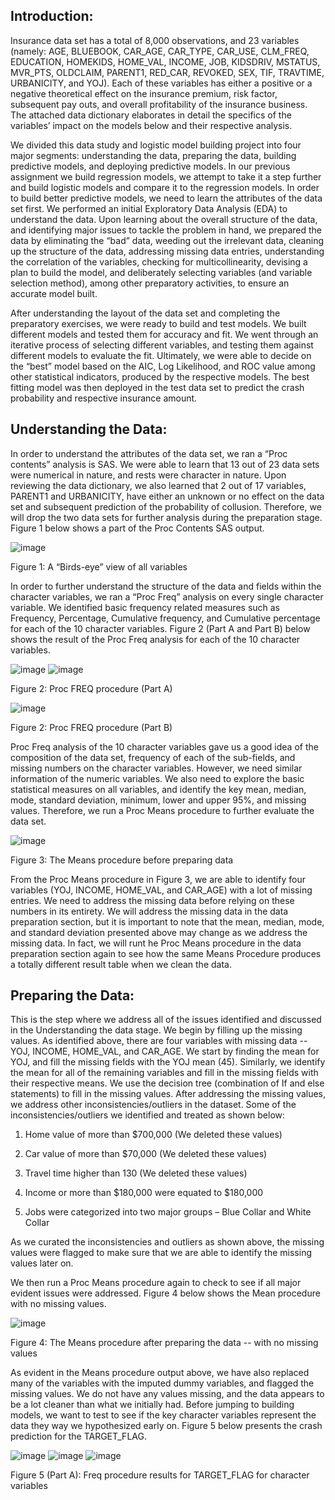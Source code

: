 ## Introduction:

Insurance data set has a total of 8,000 observations, and 23 variables (namely: AGE, BLUEBOOK, CAR_AGE, CAR_TYPE, CAR_USE, CLM_FREQ, EDUCATION, HOMEKIDS, HOME_VAL, INCOME, JOB, KIDSDRIV, MSTATUS, MVR_PTS, OLDCLAIM, PARENT1, RED_CAR,
REVOKED, SEX, TIF, TRAVTIME, URBANICITY, and YOJ). Each of these variables has either a positive or a negative theoretical effect on the insurance premium, risk factor, subsequent pay outs, and overall profitability of the insurance business. The attached data dictionary elaborates in detail the specifics of the variables’ impact on the models below and their respective analysis.

We divided this data study and logistic model building project into four major segments: understanding the data, preparing the data, building predictive models, and deploying predictive models. In our previous assignment we build regression models, we attempt to take it a step further and build logistic models and compare it to the regression models. In order to build better predictive models, we need to learn the attributes of the data set first. We performed an initial Exploratory Data Analysis (EDA) to understand the data. Upon learning about the overall structure of the data, and identifying major issues to tackle the problem in hand, we prepared the data by eliminating the “bad” data, weeding out the irrelevant data, cleaning up the structure of the data, addressing missing data entries, understanding the correlation of the variables, checking for multicollinearity, devising a plan to build the model, and deliberately selecting variables (and variable selection method), among other preparatory activities, to ensure an accurate model built.

After understanding the layout of the data set and completing the preparatory exercises, we were ready to build and test models. We built different models and tested them for accuracy and fit. We went through an iterative process of selecting different variables, and testing them against different models to evaluate the fit. Ultimately, we were able to decide on the “best” model based on the AIC, Log Likelihood, and ROC value among other statistical indicators, produced by the respective models. The best fitting model was then deployed in the test data set to predict the crash probability and respective insurance amount.

## Understanding the Data:

In order to understand the attributes of the data set, we ran a “Proc contents” analysis is SAS. We were able to learn that 13 out of 23 data sets were numerical in nature, and rests were character in nature. Upon reviewing the data dictionary, we also learned that 2 out of 17 variables, PARENT1 and URBANICITY, have either an unknown or no effect on the data set and subsequent prediction of the probability of collusion. Therefore, we will drop the two data sets for further analysis during the preparation stage. Figure 1 below shows a part of the Proc Contents SAS output.


![image](https://cloud.githubusercontent.com/assets/26909910/25582712/a70f4ef0-2e5c-11e7-89b2-16c17f4a5668.png)

Figure 1: A “Birds-eye” view of all variables

In order to further understand the structure of the data and fields within the character variables, we ran a “Proc Freq” analysis on every single character variable. We identified basic frequency related measures such as Frequency, Percentage, Cumulative frequency, and Cumulative percentage for each of the 10 character variables. Figure 2 (Part A and Part B) below shows the result of the Proc Freq analysis for each of the 10 character variables.

![image](https://cloud.githubusercontent.com/assets/26909910/25582728/b5ed3fcc-2e5c-11e7-8485-946656ad74c6.png)
![image](https://cloud.githubusercontent.com/assets/26909910/25582735/b939cf2e-2e5c-11e7-98dc-c90b4fdbb338.png)

Figure 2: Proc FREQ procedure (Part A)

![image](https://cloud.githubusercontent.com/assets/26909910/25582750/c35e8490-2e5c-11e7-8eab-63a091f97aab.png)

Figure 2: Proc FREQ procedure (Part B)

Proc Freq analysis of the 10 character variables gave us a good idea of the composition of the data set, frequency of each of the sub-fields, and missing numbers on the character variables. However, we need similar information of the numeric variables. We also need to explore the basic statistical measures on all variables, and identify the key mean, median, mode, standard deviation, minimum, lower and upper 95%, and missing values. Therefore, we run a Proc Means procedure to further evaluate the data set.

![image](https://cloud.githubusercontent.com/assets/26909910/25582838/3465ee1c-2e5d-11e7-886d-2d1259caeadd.png)

Figure 3: The Means procedure before preparing data

From the Proc Means procedure in Figure 3, we are able to identify four variables (YOJ, INCOME, HOME_VAL, and CAR_AGE) with a lot of missing entries. We need to address the missing data before relying on these numbers in its entirety. We will address the missing data in the data preparation section, but it is important to note that the mean, median, mode, and standard deviation presented above may change as we address the missing data. In fact, we will runt he Proc Means procedure in the data preparation section again to see how the same Means Procedure produces a totally different result table when we clean the data.

## Preparing the Data:

This is the step where we address all of the issues identified and discussed in the Understanding the data stage. We begin by filling up the missing values. As identified above, there are four variables with missing data -- YOJ, INCOME, HOME_VAL, and CAR_AGE. We start by finding the mean for YOJ, and fill the missing fields with the YOJ mean (45).
Similarly, we identify the mean for all of the remaining variables and fill in the missing fields with their respective means. We use the decision tree (combination of If and else statements) to fill in the missing values.
After addressing the missing values, we address other inconsistencies/outliers in the dataset. Some of the inconsistencies/outliers we identified and treated as shown below:

  1.	Home value of more than $700,000 (We deleted these values)

  2.	Car value of more than $70,000 (We deleted these values)

  3.	Travel time higher than 130 (We deleted these values)

  4.	Income or more than $180,000 were equated to $180,000

  5.	Jobs were categorized into two major groups – Blue Collar and White Collar 
  
As we curated the inconsistencies and outliers as shown above, the missing values were flagged to make sure that we are able to identify the missing values later on.
 
We then run a Proc Means procedure again to check to see if all major evident issues were addressed. Figure 4 below shows the Mean procedure with no missing values.

![image](https://cloud.githubusercontent.com/assets/26909910/25582903/8661666a-2e5d-11e7-8752-f131ddc5ab2b.png)

Figure 4: The Means procedure after preparing the data -- with no missing values

As evident in the Means procedure output above, we have also replaced many of the variables with the imputed dummy variables, and flagged the missing values. We do not have any values missing, and the data appears to be a lot cleaner than what we initially had. Before jumping to building models, we want to test to see if the key character variables represent the data they way we hypothesized early on. Figure 5 below presents the crash prediction for the TARGET_FLAG.


![image](https://cloud.githubusercontent.com/assets/26909910/25582918/9863ef0e-2e5d-11e7-8c8c-4848a5506818.png)
![image](https://cloud.githubusercontent.com/assets/26909910/25582935/a8421446-2e5d-11e7-8cd6-d0173a46dc63.png)
![image](https://cloud.githubusercontent.com/assets/26909910/25583040/1856e41e-2e5e-11e7-8270-996ba5a9e4e4.png)

Figure 5 (Part A): Freq procedure results for TARGET_FLAG for character variables





